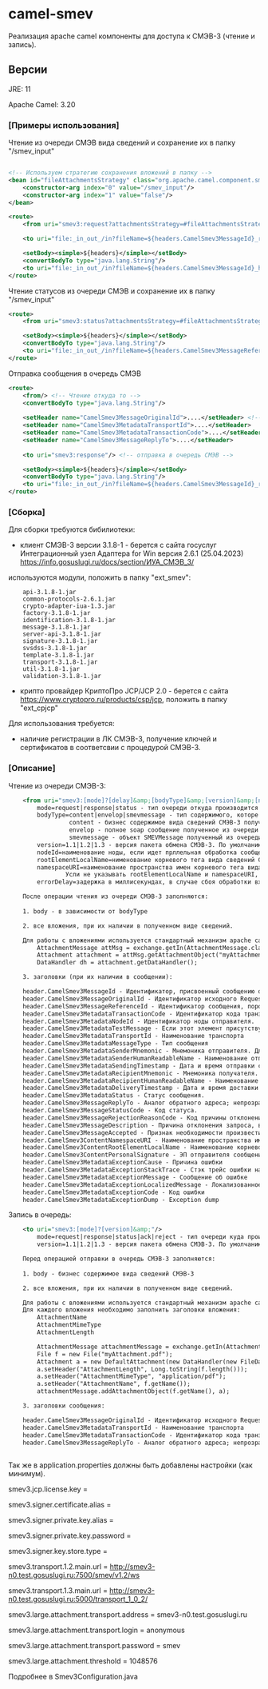# camel-smev 

Реализация apache camel компоненты для доступа к СМЭВ-3 (чтение и запись).
## Версии
JRE: 11

Apache Camel: 3.20

### [Примеры использования]

Чтение из очереди СМЭВ вида сведений и сохранение их в папку "/smev_input"
```xml

<!-- Используем стратегию сохранения вложений в папку -->
<bean id="fileAttachmentsStrategy" class="org.apache.camel.component.smev3.strategy.FileAttachmentsStrategy"> 
	<constructor-arg index="0" value="/smev_input"/>
	<constructor-arg index="1" value="false"/>
</bean>	

<route>
	<from uri="smev3:request?attachmentsStrategy=#fileAttachmentsStrategy"/> <!-- читаем сообщения из очереди СМЭВ -->

	<to uri="file:_in_out_/in?fileName=${headers.CamelSmev3MessageId}_request.xml"/> <!-- сохраняем бизнес содержимое -->

	<setBody><simple>${headers}</simple></setBody>
	<convertBodyTo type="java.lang.String"/>
	<to uri="file:_in_out_/in?fileName=${headers.CamelSmev3MessageId}_headers.xml"/> <!-- сохраняем содержимое заголовков -->
</route>
```

Чтение статусов из очереди СМЭВ и сохранение их в папку "/smev_input"
```xml
<route>
	<from uri="smev3:status?attachmentsStrategy=#fileAttachmentsStrategy"/> <!-- читаем статусы из очереди СМЭВ -->

	<setBody><simple>${headers}</simple></setBody>
	<convertBodyTo type="java.lang.String"/>
	<to uri="file:_in_out_/in?fileName=${headers.CamelSmev3MessageReferenceId}_status_headers.xml"/> <!-- сохраняем содержимое заголовков -->
</route>
```

Отправка сообщения в очередь СМЭВ
```xml
<route>
	<from/> <!-- Чтение откуда то -->
	<convertBodyTo type="java.lang.String"/>
	
	<setHeader name="CamelSmev3MessageOriginalId">....</setHeader> <!-- заполнение обязательных заголовков -->
	<setHeader name="CamelSmev3MetadataTransportId">....</setHeader>
	<setHeader name="CamelSmev3MetadataTransactionCode">....</setHeader>
	<setHeader name="CamelSmev3MessageReplyTo">....</setHeader>
    
	<to uri="smev3:response"/> <!-- отправка в очередь СМЭВ -->

	<setBody><simple>${headers}</simple></setBody>
	<convertBodyTo type="java.lang.String"/>
	<to uri="file:_in_out_/in?fileName=${headers.CamelSmev3MessageId}_result_headers.xml"/> <!-- сохранение заголовков операции отправки в очередь СМЭВ -->
</route>

```


### [Сборка]

Для сборки требуются бибилиотеки:
- клиент СМЭВ-3 версии 3.1.8-1 - берется с сайта госуслуг
Интеграционный узел Адаптера for Win версия 2.6.1 (25.04.2023) https://info.gosuslugi.ru/docs/section/ИУА_СМЭВ_3/
	
используются модули, положить в папку "ext_smev":

		api-3.1.8-1.jar
		common-protocols-2.6.1.jar
		crypto-adapter-iua-1.3.jar
		factory-3.1.8-1.jar
		identification-3.1.8-1.jar
		message-3.1.8-1.jar
		server-api-3.1.8-1.jar
		signature-3.1.8-1.jar
		svsdss-3.1.8-1.jar
		template-3.1.8-1.jar
		transport-3.1.8-1.jar
		util-3.1.8-1.jar
		validation-3.1.8-1.jar

- крипто провайдер КриптоПро JCP/JCP 2.0 - берется с сайта https://www.cryptopro.ru/products/csp/jcp, положить в папку "ext_cpjcp"


Для использования требуется:
- наличие регистрации в ЛК СМЭВ-3, получение ключей и сертификатов в соответсвии с процедурой СМЭВ-3.


### [Описание]

Чтение из очереди СМЭВ-3:
```xml
    <from uri="smev3:[mode]?[delay]&amp;[bodyType]&amp;[version]&amp;[nodeId]&amp;[errorDelay]&amp;[rootElementLocalName]&amp;[namespaceURI]"/>
		mode=request|response|status - тип очереди откуда производится чтение. Обязательный параметр.
		bodyType=content|envelop|smevmessage - тип содержимого, которе будет помещено в ${body}
				 content - бизнес содержимое вида сведений СМЭВ-3 полученное из очереди. По умолчанию content.
				 envelop - полное soap сообщение полученное из очереди
				 smevmessage - объект SMEVMessage полученный из очереди
		version=1.1|1.2|1.3 - версия пакета обмена СМЭВ-3. По умолчанию 1.3
		nodeId=наименование ноды, если идет прллельная обработка сообщений. Не обязательный параметр.
		rootElementLocalName=нименование корневого тега вида сведений СМЭВ-3. Не обязательный параметр
		namespaceURI=наименование пространства имен корневого тега вида сведений СМЭВ-3. Не обязательный параметр
				Усли не указывать rootElementLocalName и namespaceURI, то будут читаться все сообщения из очереди.
		errorDelay=задержка в миллисекундах, в случае сбоя обработки входящего сообщения. По умолчанию 60 сек.

	После операции чтения из очереди СМЭВ-3 заполняются:
	
	1. body - в зависимости от bodyType

	2. все вложения, при их наличии в полученном виде сведений.

	Для работы с вложениями используется стандартный механизм apache camel.
		AttachmentMessage attMsg = exchange.getIn(AttachmentMessage.class);
		Attachment attachment = attMsg.getAttachmentObject("myAttachment");
		DataHandler dh = attachment.getDataHandler();

	3. заголовки (при их наличии в сообщении):

	header.CamelSmev3MessageId - Идентификатор, присвоенный сообщению отправителем. Генерируется в соответствии с RFC-4122, по варианту 1 (на основании MAC-адреса и текущего времени).
	header.CamelSmev3MessageOriginalId - Идентификатор исходного Request сообщения для которого отправляется Response. Генерируется в соответствии с RFC-4122, по варианту 1 (на основании MAC-адреса и текущего времени).
	header.CamelSmev3MessageReferenceId - Идентификатор сообщения, порождающего цепочку сообщений. При отправке подчиненных сообщений значение соответствует MessageID корневого сообщения цепочки сообщений. Для корневого сообщения значение совпадает с MessageID.
	header.CamelSmev3MetadataTransactionCode - Идентификатор кода транзакции.
	header.CamelSmev3MetadataNodeId - Идентификатор ноды отправителя.
	header.CamelSmev3MetadataTestMessage - Если этот элемент присутствует, то запрос - тестовый. В этом случае, ИС-поставщик данных должна гарантировать, что её данные не будут изменены в результате выполнения этого запроса.
	header.CamelSmev3MetadataTransportId - Наименование транспорта
	header.CamelSmev3MetadataMessageType - Тип сообщения
	header.CamelSmev3MetadataSenderMnemonic - Мнемоника отправителя. Для машинной обработки. Вычисляется на основании данных сетрификата.
	header.CamelSmev3MetadataSenderHumanReadableName - Наименование отправителя в форме, удобной для восприятия человеком. Вычисляется на основании данных сертификата. Не обязано полностью совпадать с официальным названием организации или органа власти.
	header.CamelSmev3MetadataSendingTimestamp - Дата и время отправки сообщения в СМЭВ, начиная с которых отсчитывается срок исполнения запроса.
	header.CamelSmev3MetadataRecipientMnemonic - Мнемоника получателя. Для машинной обработки. Вычисляется на основании данных сетрификата.
	header.CamelSmev3MetadataRecipientHumanReadableName - Наименование получателя в форме, удобной для восприятия человеком. Вычисляется на основании данных сертификата. Не обязано полностью совпадать с официальным названием организации или органа власти.
	header.CamelSmev3MetadataDeliveryTimestamp - Дата и время доставки сообщения, по часам СМЭВ.
	header.CamelSmev3MetadataStatus - Статус сообщения.
	header.CamelSmev3MessageReplyTo - Аналог обратного адреса; непрозрачный объект, по которому СМЭВ сможет вычислить, кому доставить ответ на этот запрос. При отправке ответа нужно скопировать это значение в //SenderProvidedResponseData/To/text(). N.B. Формат обратного адреса не специфицирован, и может меняться со временем. Больше того, в запросах, пришедших от одного и того же отправителя через сколь угодно малый промежуток времени, обратный адрес не обязан быть одним и тем же. Если получатель хочет идентифицировать отправителя, можно использовать сертификат отправителя (//GetMessageIfAnyResponse/CallerInformationSystemSignature/xmldsig:Signature/...)
	header.CamelSmev3MessageStatusCode - Код статуса.
	header.CamelSmev3MessageRejectionReasonCode - Код причины отклонения запроса.
	header.CamelSmev3MessageDescription - Причина отклонения запроса, в человекочитаемом виде.
	header.CamelSmev3MessageAccepted - Признак необходимости произвести подтверждение операции чтения. Если присутствует в сообщении, то подтверждение отправляется в СМЭВ автоматически. Значение \"acceped\" берется из этого поля. Может быть true или false.
	header.CamelSmev3ContentNamespaceURI - Наименование пространства имен бизнес сообщения.
	header.CamelSmev3ContentRootElementLocalName - Наименование корневого тега бизнес сообщения без префикса пространства имен.
	header.CamelSmev3ContentPersonalSignature - ЭП отправителя сообщения
	header.CamelSmev3MetadataExceptionCause - Причина ошибки
	header.CamelSmev3MetadataExceptionStackTrace - Стэк трейс ошибки на стороне СМЭВ
	header.CamelSmev3MetadataExceptionMessage - Сообщение об ошибке
	header.CamelSmev3MetadataExceptionLocalizedMessage - Локализованное сообщение об ошибке
	header.CamelSmev3MetadataExceptionCode - Код ошибки
	header.CamelSmev3MetadataExceptionDump - Exception dump

```

Запись в очередь:    
```xml
    <to uri="smev3:[mode]?[version]&amp;"/>
		mode=request|response|status|ack|reject - тип очереди куда производится запись. Обязательный параметр.
		version=1.1|1.2|1.3 - версия пакета обмена СМЭВ-3. По умолчанию 1.3

	Перед операцией отправки в очередь СМЭВ-3 заполняются:
	
	1. body - бизнес содержимое вида сведений СМЭВ-3

	2. все вложения, при их наличии в полученном виде сведений.

	Для работы с вложениями используется стандартный механизм apache camel.
	Для каждого вложения необходимо заполнить заголовки вложения:
		AttachmentName
		AttachmentMimeType
		AttachmentLength

        AttachmentMessage attachmentMessage = exchange.getIn(AttachmentMessage.class);
        File f = new File("myAttachment.pdf");
        Attachment a = new DefaultAttachment(new DataHandler(new FileDataSource(f)));
        a.setHeader("AttachmentLength", Long.toString(f.length()));
        a.setHeader("AttachmentMimeType", "application/pdf");
        a.setHeader("AttachmentName", f.getName());
        attachmentMessage.addAttachmentObject(f.getName(), a);

	3. заголовки сообщения:

	header.CamelSmev3MessageOriginalId - Идентификатор исходного Request сообщения для которого отправляется Response. Генерируется в соответствии с RFC-4122, по варианту 1 (на основании MAC-адреса и текущего времени).
	header.CamelSmev3MetadataTransportId - Наименование транспорта
	header.CamelSmev3MetadataTransactionCode - Идентификатор кода транзакции.
	header.CamelSmev3MessageReplyTo - Аналог обратного адреса; непрозрачный объект, по которому СМЭВ сможет вычислить, кому доставить ответ на этот запрос. При отправке ответа нужно скопировать это значение в //SenderProvidedResponseData/To/text(). N.B. Формат обратного адреса не специфицирован, и может меняться со временем. Больше того, в запросах, пришедших от одного и того же отправителя через сколь угодно малый промежуток времени, обратный адрес не обязан быть одним и тем же. Если получатель хочет идентифицировать отправителя, можно использовать сертификат отправителя (//GetMessageIfAnyResponse/CallerInformationSystemSignature/xmldsig:Signature/...)
		
```

Так же в application.properties должны быть добавлены настройки (как минимум).

smev3.jcp.license.key = 

smev3.signer.certificate.alias = 

smev3.signer.private.key.alias = 

smev3.signer.private.key.password = 

smev3.signer.key.store.type = 

smev3.transport.1.2.main.url = http://smev3-n0.test.gosuslugi.ru:7500/smev/v1.2/ws

smev3.transport.1.3.main.url = http://smev3-n0.test.gosuslugi.ru:5000/transport_1_0_2/

smev3.large.attachment.transport.address = smev3-n0.test.gosuslugi.ru

smev3.large.attachment.transport.login = anonymous

smev3.large.attachment.transport.password = smev

smev3.large.attachment.threshold = 1048576


Подробнее в Smev3Configuration.java

